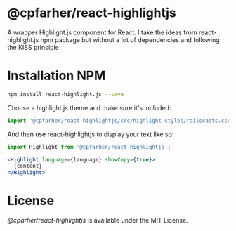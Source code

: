 # @cpfarher/react-highlightjs
A wrapper Highlight.js component for React. 
I take the ideas from react-highlight.js npm package but without a lot of dependencies and following the KISS principle
# Installation NPM
```bash
npm install react-highlight.js --save
```

Choose a highlight.js theme and make sure it's included:
```jsx
import '@cpfarher/react-highlightjs/src/highlight-styles/railscasts.css';
```

And then use react-highlightjs to display your text like so:
```jsx
import Highlight from '@cpfarher/react-highlightjs';

<Highlight language={language} showCopy={true}>
  {content}
</Highlight>
```

# License

*@cparher/react-highlightjs* is available under the MIT License.
